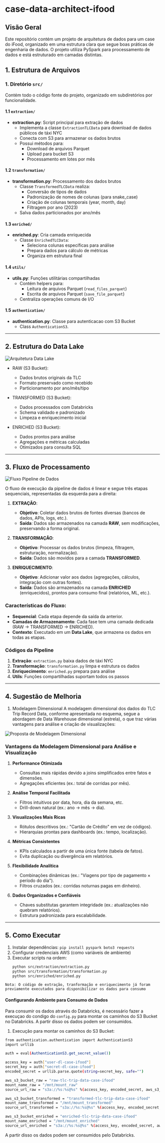 # case-data-architect-ifood

## Visão Geral
Este repositório contém um projeto de arquitetura de dados para um case do iFood, organizado em uma estrutura clara que segue boas práticas de engenharia de dados. O projeto utiliza PySpark para processamento de dados e está estruturado em camadas distintas.

## 1. Estrutura de Arquivos

### 1. Diretório `src/`
Contém todo o código fonte do projeto, organizado em subdiretórios por funcionalidade.

#### 1.1 `extraction/`
- **extraction.py**: Script principal para extração de dados
  - Implementa a classe `ExtractionTLCData` para download de dados públicos de táxi NYC
  - Conecta com S3 para armazenar os dados brutos
  - Possui métodos para:
    - Download de arquivos Parquet
    - Upload para bucket S3
    - Processamento em lotes por mês

#### 1.2 `transformation/`
- **transformation.py**: Processamento dos dados brutos
  - Classe `TransformedTLCData` realiza:
    - Conversão de tipos de dados
    - Padronização de nomes de colunas (para snake_case)
    - Criação de colunas temporais (year, month, day)
    - Filtragem por ano (2023)
  - Salva dados particionados por ano/mês

#### 1.3 `enriched/`
- **enriched.py**: Cria camada enriquecida
  - Classe `EnrichedTLCData`:
    - Seleciona colunas específicas para análise
    - Prepara dados para cálculo de métricas
    - Organiza em estrutura final

#### 1.4 `utils/`
- **utils.py**: Funções utilitárias compartilhadas
  - Contém helpers para:
    - Leitura de arquivos Parquet (`read_files_parquet`)
    - Escrita de arquivos Parquet (`save_file_parquet`)
  - Centraliza operações comuns de I/O

#### 1.5 `authentication/`
- **authentication.py**: Classe para autenticacao com S3 Bucket
  - Class `AuthenticationS3`.

---
## 2. Estrutura do Data Lake

![Arquitetura Data Lake](./ifood-case/src/images/arquitetura_datalake_teste_ifood.png)

- RAW (S3 Bucket):
    - Dados brutos originais da TLC 
    - Formato preservado como recebido
    - Particionamento por ano/mês/tipo

- TRANSFORMED (S3 Bucket):
    - Dados processados com Databricks
    - Schema validado e padronizado
    - Limpeza e enriquecimento inicial

- ENRICHED (S3 Bucket):
    - Dados prontos para análise
    - Agregações e métricas calculadas
    - Otimizados para consulta SQL

---

## 3. Fluxo de Processamento

![Fluxo Pipeline de Dados](./ifood-case/src/images/fluxo_pipeline_ifood.excalidraw.png)

O fluxo de execução da pipeline de dados é linear e segue três etapas sequenciais, representadas da esquerda para a direita:

1. **EXTRAÇÃO**:  
   - **Objetivo**: Coletar dados brutos de fontes diversas (bancos de dados, APIs, logs, etc.).  
   - **Saída**: Dados são armazenados na camada **RAW**, sem modificações, preservando a forma original.  

2. **TRANSFORMAÇÃO**:  
   - **Objetivo**: Processar os dados brutos (limpeza, filtragem, estruturação, normalização).  
   - **Saída**: Dados são movidos para a camada **TRANSFORMED**.  

3. **ENRIQUECIMENTO**:  
   - **Objetivo**: Adicionar valor aos dados (agregações, cálculos, integração com outras fontes).  
   - **Saída**: Dados são armazenados na camada **ENRICHED** (enriquecidos), prontos para consumo final (relatórios, ML, etc.).  

### **Características do Fluxo**:  
- **Sequencial**: Cada etapa depende da saída da anterior.  
- **Camadas de Armazenamento**: Cada fase tem uma camada dedicada (RAW → TRANSFORMED → ENRICHED).  
- **Contexto**: Executado em um **Data Lake**, que armazena os dados em todas as etapas.

### **Códigos da Pipeline**
1. **Extração**: `extraction.py` baixa dados de táxi NYC
2. **Transformação**: `transformation.py` limpa e estrutura os dados
3. **Enriquecimento**: `enriched.py` prepara para análise
4. **Utils**: Funções compartilhadas suportam todos os passos

---

## 4. Sugestão de Melhoria
1. Modelagem Dimensional
A modelagem dimensional dos dados do TLC Trip Record Data, conforme apresentada no esquema, segue a abordagem de Data Warehouse dimensional (estrela), o que traz várias vantagens para análise e criação de visualizações:

![Proposta de Modelagem Dimensional](./ifood-case/src/images/ifood_case_dimensional_data.png)

### **Vantagens da Modelagem Dimensional para Análise e Visualização**  

1. **Performance Otimizada**  
   - Consultas mais rápidas devido a joins simplificados entre fatos e dimensões.  
   - Agregações eficientes (ex.: total de corridas por mês).  

2. **Análise Temporal Facilitada**  
   - Filtros intuitivos por data, hora, dia da semana, etc.  
   - Drill-down natural (ex.: ano → mês → dia).  

3. **Visualizações Mais Ricas**  
   - Rótulos descritivos (ex.: "Cartão de Crédito" em vez de códigos).  
   - Hierarquias prontas para dashboards (ex.: tempo, localização).  

4. **Métricas Consistentes**  
   - KPIs calculados a partir de uma única fonte (tabela de fatos).  
   - Evita duplicação ou divergência em relatórios.  

5. **Flexibilidade Analítica**  
   - Combinações dinâmicas (ex.: "Viagens por tipo de pagamento × período do dia").  
   - Filtros cruzados (ex.: corridas noturnas pagas em dinheiro).  

6. **Dados Organizados e Confiáveis**  
   - Chaves substitutas garantem integridade (ex.: atualizações não quebram relatórios).  
   - Estrutura padronizada para escalabilidade.  

---

## 5. Como Executar
1. Instalar dependências: `pip install pyspark boto3 requests`
2. Configurar credenciais AWS (como variáveis de ambiente)
3. Executar scripts na ordem:
   ```bash
   python src/extraction/extraction.py
   python src/transformation/transformation.py
   python src/enriched/enriched.py
   ```
  ```text
  Nota: O código de extração, tranformação e enriquecimento já foram previamente executados para disponibilizar os dados para consumo
  ```

#### Configurando Ambiente para Consumo de Dados
Para consumir os dados através do Databricks, é necessário fazer a execuçao do condigo do `config.py` para montar os caminhos do S3 Bucket no Databricks. A partir disso os dados podem ser consumidos. 

1. Execução para montar os caminhos do S3 Bucket:
```bash
from authentication.authentication import AuthenticationS3
import urllib

auth = eval(AuthenticationS3.get_secret_value())

access_key = auth["user-dl-case-ifood"]
secret_key = auth["secret-dl-case-ifood"]
encoded_secret = urllib.parse.quote(string=secret_key, safe="")

aws_s3_bucket_raw = "raw-tlc-trip-data-case-ifood"
mount_name_raw = "/mnt/mount_raw"
source_url_raw = "s3a://%s:%s@%s" %(access_key, encoded_secret, aws_s3_bucket_raw)

aws_s3_bucket_transformed = "transformed-tlc-trip-data-case-ifood"
mount_name_transformed = "/mnt/mount_transformed"
source_url_transformed = "s3a://%s:%s@%s" %(access_key, encoded_secret, aws_s3_bucket_transformed)

aws_s3_bucket_enriched = "enriched-tlc-trip-data-case-ifood"
mount_name_enriched = "/mnt/mount_enriched"
source_url_enriched = "s3a://%s:%s@%s" %(access_key, encoded_secret, aws_s3_bucket_enriched)
```

A partir disso os dados podem ser consumidos pelo Databricks.